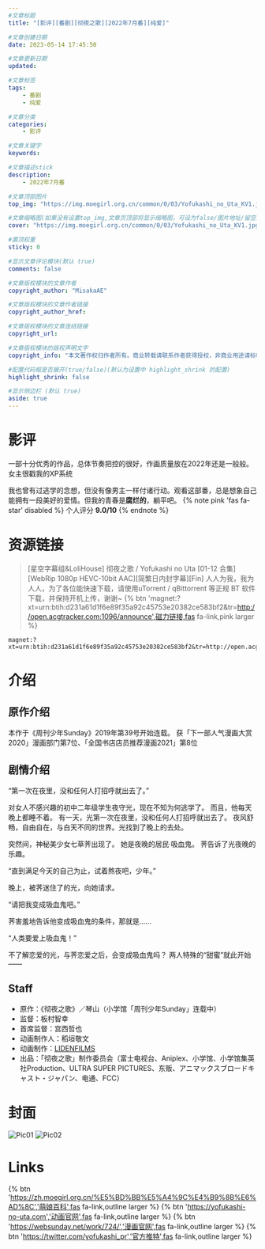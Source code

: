 ```yaml
---
#文章标题
title: "[影评][番剧][彻夜之歌][2022年7月番][纯爱]"

#文章创建日期
date: 2023-05-14 17:45:50

#文章更新日期
updated: 

#文章标签
tags: 
    - 番剧
    - 纯爱

#文章分类
categories: 
    - 影评

#文章关键字
keywords: 

#文章描述stick
description: 
    - 2022年7月番

#文章顶部图片
top_img: "https://img.moegirl.org.cn/common/0/03/Yofukashi_no_Uta_KV1.jpg"

#文章缩略图(如果没有设置top_img,文章页顶部将显示缩略图，可设为false/图片地址/留空)
cover: "https://img.moegirl.org.cn/common/0/03/Yofukashi_no_Uta_KV1.jpg"

#置顶权重
sticky: 0    

#显示文章评论模块(默认 true)
comments: false

#文章版权模块的文章作者
copyright_author: "MisakaAE"

#文章版权模块的文章作者链接
copyright_author_href: 

#文章版权模块的文章连结链接
copyright_url: 

#文章版权模块的版权声明文字
copyright_info: "本文著作权归作者所有。商业转载请联系作者获得授权，非商业用途请标明出处。"

#配置代码框是否展开(true/false)(默认为设置中 highlight_shrink 的配置)
highlight_shrink: false

#显示侧边栏 (默认 true)
aside: true
---
```


<!-- 正文部分 -->
# 影评
一部十分优秀的作品，总体节奏把控的很好，作画质量放在2022年还是一般般。女主很戳我的XP系统

我也曾有过逃学的念想，但没有像男主一样付诸行动。观看这部番，总是想象自己能拥有一段美好的爱情。但我的青春是**腐烂的**，躺平吧。
{% note pink 'fas fa-star' disabled %}
个人评分  **9.0/10**
{% endnote %}


# 资源链接
> [星空字幕组&LoliHouse] 彻夜之歌 / Yofukashi no Uta [01-12 合集][WebRip 1080p HEVC-10bit AAC][简繁日内封字幕][Fin]
> 人人为我，我为人人，为了各位能快速下载，请使用uTorrent / qBittorrent 等正规 BT 软件下载，并保持开机上传，谢谢~
> {% btn 'magnet:?xt=urn:btih:d231a61d1f6e89f35a92c45753e20382ce583bf2&amp;tr=http://open.acgtracker.com:1096/announce',磁力链接,fas fa-link,pink larger %}

```no-highlight
magnet:?xt=urn:btih:d231a61d1f6e89f35a92c45753e20382ce583bf2&tr=http://open.acgtracker.com:1096/announce
```

# 介绍
## 原作介绍
本作于《周刊少年Sunday》2019年第39号开始连载。
获「下一部人气漫画大赏2020」漫画部门第7位、「全国书店店员推荐漫画2021」第8位
## 剧情介绍
“第一次在夜里，没和任何人打招呼就出去了。”

对女人不感兴趣的初中二年级学生夜守光，现在不知为何逃学了。
而且，他每天晚上都睡不着。
有一天，光第一次在夜里，没和任何人打招呼就出去了。
夜风舒畅，自由自在，与白天不同的世界。光找到了晚上的去处。

突然间，神秘美少女七草荠出现了。
她是夜晚的居民·吸血鬼。
荠告诉了光夜晚的乐趣。

“直到满足今天的自己为止，试着熬夜吧，少年。”

晚上，被荠迷住了的光，向她请求。

“请把我变成吸血鬼吧。”

荠害羞地告诉他变成吸血鬼的条件，那就是……

“人类要爱上吸血鬼！”

不了解恋爱的光，与荠恋爱之后，会变成吸血鬼吗？
两人特殊的“甜蜜”就此开始——


## Staff
* 原作：《彻夜之歌》／琴山（小学馆「周刊少年Sunday」连载中）
* 监督：板村智幸
* 首席监督：宫西哲也
* 动画制作人：稻垣敬文
* 动画制作：[LIDENFILMS](https://zh.moegirl.org.cn/LIDENFILMS)
* 出品：「彻夜之歌」制作委员会（富士电视台、Aniplex、小学馆、小学馆集英社Production、ULTRA SUPER PICTURES、东贩、アニマックスブロードキャスト・ジャパン、电通、FCC）


<!-- 结尾 -->
# 封面
![Pic01](https://img.moegirl.org.cn/common/0/03/Yofukashi_no_Uta_KV1.jpg)
![Pic02](https://img.moegirl.org.cn/common/e/ec/Yofukashi_01.jpg)


# Links
{% btn 'https://zh.moegirl.org.cn/%E5%BD%BB%E5%A4%9C%E4%B9%8B%E6%AD%8C','萌娘百科',fas fa-link,outline larger %}
{% btn 'https://yofukashi-no-uta.com','动画官网',fas fa-link,outline larger %}
{% btn 'https://websunday.net/work/724/','漫画官网',fas fa-link,outline larger %}
{% btn 'https://twitter.com/yofukashi_pr','官方推特',fas fa-link,outline larger %}
